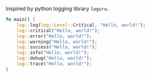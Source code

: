 Inspired by python logging library `loguru`.

```rust
fn main() {
    log::log(log::Level::Critical, "Hello, world!");
    log::critical("Hello, world!");
    log::error("Hello, world!");
    log::warning("Hello, world!");
    log::success("Hello, world!");
    log::info("Hello, world!");
    log::debug("Hello, world!");
    log::trace("Hello, world!");
}
```
